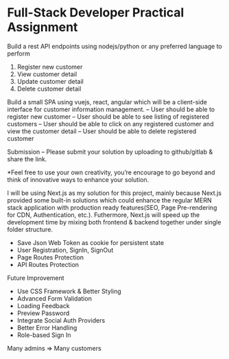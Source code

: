 # Full-Stack Developer Practical Assignment

Build a rest API endpoints using nodejs/python or any preferred language to perform
1. Register new customer
2. View customer detail
3. Update customer detail
4. Delete customer detail

Build a small SPA using vuejs, react, angular which will be a client-side interface for
customer information management.
– User should be able to register new customer
– User should be able to see listing of registered customers
– User should be able to click on any registered customer and view the customer detail
– User should be able to delete registered customer

Submission
– Please submit your solution by uploading to github/gitlab & share the link.

*Feel free to use your own creativity, you’re encourage to go beyond and think of innovative ways to enhance your solution.

I will be using Next.js as my solution for this project, mainly because Next.js provided some built-in solutions which could enhance the regular MERN stack application with production ready features(SEO, Page Pre-rendering for CDN, Authentication, etc.). Futhermore, Next.js will speed up the development time by mixing both frontend & backend together under single folder structure.

- Save Json Web Token as cookie for persistent state
- User Registration, SignIn, SignOut
- Page Routes Protection
- API Routes Protection

Future Improvement
- Use CSS Framework & Better Styling
- Advanced Form Validation
- Loading Feedback
- Preview Password
- Integrate Social Auth Providers
- Better Error Handling
- Role-based Sign In

Many admins => Many customers